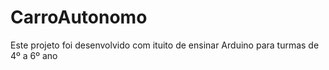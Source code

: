 # CarroAutonomo 

Este projeto foi desenvolvido com ituito de ensinar Arduino para turmas de 4º a 6º ano 

